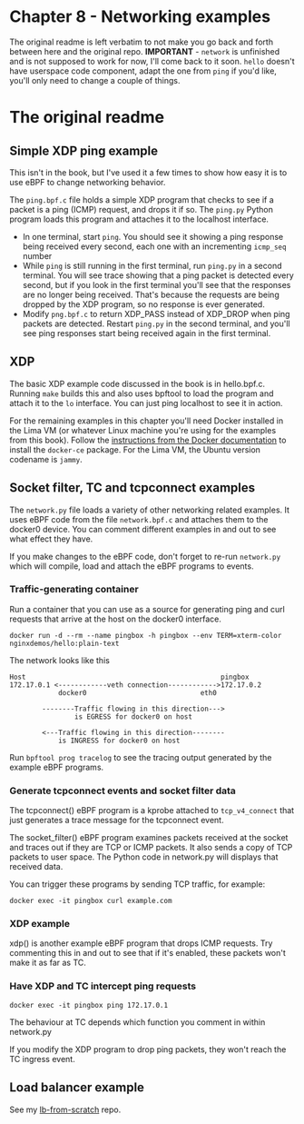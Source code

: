 # Chapter 8 - Networking examples

The original readme is left verbatim to not make you go back and forth between here and the original repo. **IMPORTANT** - `network` is unfinished and is not supposed to work for now, I'll come back to it soon. `hello` doesn't have userspace code component, adapt the one from `ping` if you'd like, you'll only need to change a couple of things. 

# The original readme

## Simple XDP ping example

This isn't in the book, but I've used it a few times to show how easy it is to
use eBPF to change networking behavior.

The `ping.bpf.c` file holds a simple XDP program that checks to see if a packet
is a ping (ICMP) request, and drops it if so. The `ping.py` Python program loads
this program and attaches it to the localhost interface.

* In one terminal, start `ping`. You should see it showing a ping response being
  received every second, each one with an incrementing `icmp_seq`
  number
* While `ping` is still running in the first terminal, run `ping.py` in a second
  terminal. You will see trace showing that a ping packet is detected every
  second, but if you look in the first terminal you'll see that the responses
  are no longer being received. That's because the requests are being dropped by
  the XDP program, so no response is ever generated. 
* Modify `png.bpf.c` to return XDP_PASS instead of XDP_DROP when ping packets
  are detected. Restart `ping.py` in the second terminal, and you'll see ping
  responses start being received again in the first terminal.

## XDP

The basic XDP example code discussed in the book is in hello.bpf.c. Running `make` builds this and also
uses bpftool to load the program and attach it to the `lo` interface. You can
just ping localhost to see it in action.

For the remaining examples in this chapter you'll need Docker installed in the
Lima VM (or whatever Linux machine you're using for the examples from this
book). Follow the [instructions from the Docker
documentation](https://docs.docker.com/engine/install/ubuntu/#installation-methods)
to install the `docker-ce` package. For the Lima VM, the Ubuntu version codename
is `jammy`.

## Socket filter, TC and tcpconnect examples

The `network.py` file loads a variety of other networking related examples. It uses eBPF code
from the file `network.bpf.c` and attaches them to the docker0 device. You can
comment different examples in and out to see what effect they have.

If you make changes to the eBPF code, don't forget to re-run `network.py` which
will compile, load and attach the eBPF programs to events.

### Traffic-generating container

Run a container that you can use as a source for generating ping and curl
requests that arrive at the host on the docker0 interface.

```
docker run -d --rm --name pingbox -h pingbox --env TERM=xterm-color nginxdemos/hello:plain-text
```

The network looks like this

```
Host                                                pingbox
172.17.0.1 <------------veth connection------------>172.17.0.2
            docker0                            eth0
            
        --------Traffic flowing in this direction--->
                is EGRESS for docker0 on host

        <---Traffic flowing in this direction--------
            is INGRESS for docker0 on host
```

Run `bpftool prog tracelog` to see the tracing output generated by the example
eBPF programs.

### Generate tcpconnect events and socket filter data 

The tcpconnect() eBPF program is a kprobe attached to `tcp_v4_connect` that just
generates a trace message for the tcpconnect event.

The socket_filter() eBPF program examines packets received at the socket and
traces out if they are TCP or ICMP packets. It also sends a copy of TCP packets
to user space. The Python code in network.py will displays that received data. 

You can trigger these programs by sending TCP traffic, for example:

`docker exec -it pingbox curl example.com`

### XDP example

xdp() is another example eBPF program that drops ICMP requests. Try commenting this
in and out to see that if it's enabled, these packets won't make it as far as TC.

### Have XDP and TC intercept ping requests

`docker exec -it pingbox ping 172.17.0.1`

The behaviour at TC depends which function you comment in within network.py 

If you modify the XDP program to drop ping packets, they won't reach the TC
ingress event. 

## Load balancer example

See my [lb-from-scratch](https://github.com/lizrice/lb-from-scratch) repo.
